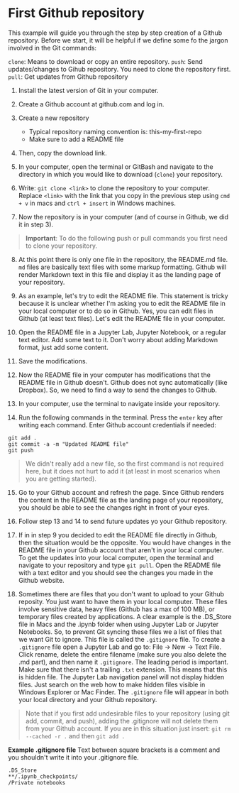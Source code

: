 # First Github repository

This example will guide you through the step by step creation of a Github repository. Before we start, it will be helpful if we define some fo the jargon involved in the Git commands:

`clone`: Means to download or copy an entire repository.
`push`: Send updates/changes to Gihub repository. You need to clone the repository first.
`pull`: Get updates from Github repository

1. Install the latest version of Git in your computer.

2. Create a Github account at github.com and log in.

3. Create a new repository
    - Typical repository naming convention is: this-my-first-repo
    - Make sure to add a README file
    
4. Then, copy the download link.

5. In your computer, open the terminal or GitBash and navigate to the directory in which you would like to download (`clone`) your repository.

6. Write: `git clone <link>` to clone the repository to your computer. Replace `<link>` with the link that you copy in the previous step using `cmd + v` in macs and `ctrl + insert` in Windows machines.

7. Now the repository is in your computer (and of course in Github, we did it in step 3).
> **Important**: To do the following push or pull commands you first need to clone your repository.

8. At this point there is only one file in the repository, the README.md file. `md` files are basically text files with some markup formatting. Github will render Markdown text in this file and display it as the landing page of your repository.
9. As an example, let's try to edit the README file. This statement is tricky because it is unclear whether I'm asking you to edit the README file in your local computer or to do so in Github. Yes, you can edit files in Github (at least text files). Let's edit the README file in your computer.
10. Open the README file in a Jupyter Lab, Jupyter Notebook, or a regular text editor. Add some text to it. Don't worry about adding Markdown format, just add some content.
11. Save the modifications.

12. Now the README file in your computer has modifications that the README file in Github doesn't. Github does not sync automatically (like Dropbox). So, we need to find a way to send the changes to Github.

13. In your computer, use the terminal to navigate inside your repository.

14. Run the following commands in the terminal. Press the `enter` key after writing each command. Enter Github account credentials if needed:
```
git add .
git commit -a -m "Updated README file"
git push
```
> We didn't really add a new file, so the first command is not required here, but it does not hurt to add it (at least in most scenarios when you are getting started).

15. Go to your Github account and refresh the page. Since Github renders the content in the README file as the landing page of your repository, you should be able to see the changes right in front of your eyes. 

16. Follow step 13 and 14 to send future updates yo your Github repository.

17. If in in step 9 you decided to edit the README file directly in Github, then the situation would be the opposite. You would have changes in the README file in your Github account that aren't in your local computer. To get the updates into your local computer, open the terminal and navigate to your repository and type `git pull`. Open the README file with a text editor and you should see the changes you made in the Github website.

18. Sometimes there are files that you don't want to upload to your Github reposity. You just want to have them in your local computer. These files involve sensitive data, heavy files (Github has a max of 100 MB), or temporary files created by applications. A clear example is the .DS_Store file in Macs and the .ipynb folder when using Jupyter Lab or Jupyter Notebooks. So, to prevent Git syncing these files we a list of files that we want Git to ignore. This file is called the `.gitignore` file.  To create a `.gitignore` file open a Jupyter Lab and go to: File -> New -> Text File. Click rename, delete the entire filename (make sure you also delete the .md part), and then name it `.gitignore`. The leading period is important. Make sure that there isn't a trailing `.txt` extension. This means that this is hidden file. The Jupyter Lab navigation panel will not display hidden files. Just search on the web how to make hidden files visible in Windows Explorer or Mac Finder. The `.gitignore` file will appear in both your local directory and your Github repository. 
> Note that if you first add undesirable files to your repository (using git add, commit, and push), adding the .gitignore will not delete them from your Github account. If you are in this situation just insert: `git rm --cached -r .` and then `git add .`

**Example .gitignore file**
Text between square brackets is a comment and you shouldn't write it into your .gitignore file.
```
.DS_Store               
**/.ipynb_checkpoints/  
/Private notebooks
```


